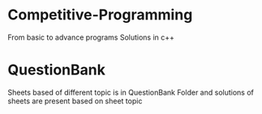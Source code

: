 # Competitive-Programming
From basic to advance programs 
Solutions in c++
# QuestionBank
Sheets based of different topic is in QuestionBank Folder 
and solutions of sheets are present based on sheet topic
